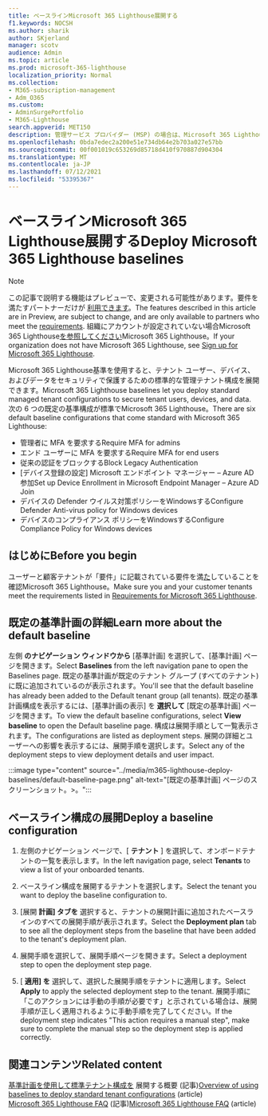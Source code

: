 ```yaml
---
title: ベースラインMicrosoft 365 Lighthouse展開する
f1.keywords: NOCSH
ms.author: sharik
author: SKjerland
manager: scotv
audience: Admin
ms.topic: article
ms.prod: microsoft-365-lighthouse
localization_priority: Normal
ms.collection:
- M365-subscription-management
- Adm_O365
ms.custom:
- AdminSurgePortfolio
- M365-Lighthouse
search.appverid: MET150
description: 管理サービス プロバイダー (MSP) の場合は、Microsoft 365 Lighthouseベースラインを展開する方法Microsoft 365 Lighthouseします。
ms.openlocfilehash: 0bda7edec2a200e51e734db64e2b703a027e57bb
ms.sourcegitcommit: 00f001019c653269d85718d410f970887d904304
ms.translationtype: MT
ms.contentlocale: ja-JP
ms.lasthandoff: 07/12/2021
ms.locfileid: "53395367"
---
```

# <a name="deploy-microsoft-365-lighthouse-baselines"></a><span data-ttu-id="fd9d6-103">ベースラインMicrosoft 365 Lighthouse展開する</span><span class="sxs-lookup"><span data-stu-id="fd9d6-103">Deploy Microsoft 365 Lighthouse baselines</span></span> 

> [!NOTE]
> <span data-ttu-id="fd9d6-104">この記事で説明する機能はプレビューで、変更される可能性があります。要件を満たすパートナーだけが [利用できます](m365-lighthouse-requirements.md)。</span><span class="sxs-lookup"><span data-stu-id="fd9d6-104">The features described in this article are in Preview, are subject to change, and are only available to partners who meet the [requirements](m365-lighthouse-requirements.md).</span></span> <span data-ttu-id="fd9d6-105">組織にアカウントが設定されていない場合Microsoft 365 Lighthouse[を参照してください](m365-lighthouse-sign-up.md)Microsoft 365 Lighthouse。</span><span class="sxs-lookup"><span data-stu-id="fd9d6-105">If your organization does not have Microsoft 365 Lighthouse, see [Sign up for Microsoft 365 Lighthouse](m365-lighthouse-sign-up.md).</span></span>

<span data-ttu-id="fd9d6-106">Microsoft 365 Lighthouse基準を使用すると、テナント ユーザー、デバイス、およびデータをセキュリティで保護するための標準的な管理テナント構成を展開できます。</span><span class="sxs-lookup"><span data-stu-id="fd9d6-106">Microsoft 365 Lighthouse baselines let you deploy standard managed tenant configurations to secure tenant users, devices, and data.</span></span> <span data-ttu-id="fd9d6-107">次の 6 つの既定の基準構成が標準でMicrosoft 365 Lighthouse。</span><span class="sxs-lookup"><span data-stu-id="fd9d6-107">There are six default baseline configurations that come standard with Microsoft 365 Lighthouse:</span></span>

- <span data-ttu-id="fd9d6-108">管理者に MFA を要求する</span><span class="sxs-lookup"><span data-stu-id="fd9d6-108">Require MFA for admins</span></span>
- <span data-ttu-id="fd9d6-109">エンド ユーザーに MFA を要求する</span><span class="sxs-lookup"><span data-stu-id="fd9d6-109">Require MFA for end users</span></span>
- <span data-ttu-id="fd9d6-110">従来の認証をブロックする</span><span class="sxs-lookup"><span data-stu-id="fd9d6-110">Block Legacy Authentication</span></span>
- <span data-ttu-id="fd9d6-111">[デバイス登録の設定] Microsoft エンドポイント マネージャー – Azure AD参加</span><span class="sxs-lookup"><span data-stu-id="fd9d6-111">Set up Device Enrollment in Microsoft Endpoint Manager – Azure AD Join</span></span>
- <span data-ttu-id="fd9d6-112">デバイスの Defender ウイルス対策ポリシーをWindowsする</span><span class="sxs-lookup"><span data-stu-id="fd9d6-112">Configure Defender Anti-virus policy for Windows devices</span></span>
- <span data-ttu-id="fd9d6-113">デバイスのコンプライアンス ポリシーをWindowsする</span><span class="sxs-lookup"><span data-stu-id="fd9d6-113">Configure Compliance Policy for Windows devices</span></span>

## <a name="before-you-begin"></a><span data-ttu-id="fd9d6-114">はじめに</span><span class="sxs-lookup"><span data-stu-id="fd9d6-114">Before you begin</span></span>

<span data-ttu-id="fd9d6-115">ユーザーと顧客テナントが「要件」に記載されている要件を満[た](m365-lighthouse-requirements.md)していることを確認Microsoft 365 Lighthouse。</span><span class="sxs-lookup"><span data-stu-id="fd9d6-115">Make sure you and your customer tenants meet the requirements listed in [Requirements for Microsoft 365 Lighthouse](m365-lighthouse-requirements.md).</span></span>

## <a name="learn-more-about-the-default-baseline"></a><span data-ttu-id="fd9d6-116">既定の基準計画の詳細</span><span class="sxs-lookup"><span data-stu-id="fd9d6-116">Learn more about the default baseline</span></span>

<span data-ttu-id="fd9d6-117">左側 **のナビゲーション ウィンドウから** [基準計画] を選択して、[基準計画] ページを開きます。</span><span class="sxs-lookup"><span data-stu-id="fd9d6-117">Select **Baselines** from the left navigation pane to open the Baselines page.</span></span> <span data-ttu-id="fd9d6-118">既定の基準計画が既定のテナント グループ (すべてのテナント) に既に追加されているのが表示されます。</span><span class="sxs-lookup"><span data-stu-id="fd9d6-118">You'll see that the default baseline has already been added to the Default tenant group (all tenants).</span></span> <span data-ttu-id="fd9d6-119">既定の基準計画構成を表示するには、[基準計画の表示] を **選択して** [既定の基準計画] ページを開きます。</span><span class="sxs-lookup"><span data-stu-id="fd9d6-119">To view the default baseline configurations, select **View baseline** to open the Default baseline page.</span></span> <span data-ttu-id="fd9d6-120">構成は展開手順として一覧表示されます。</span><span class="sxs-lookup"><span data-stu-id="fd9d6-120">The configurations are listed as deployment steps.</span></span> <span data-ttu-id="fd9d6-121">展開の詳細とユーザーへの影響を表示するには、展開手順を選択します。</span><span class="sxs-lookup"><span data-stu-id="fd9d6-121">Select any of the deployment steps to view deployment details and user impact.</span></span>

:::image type="content" source="../media/m365-lighthouse-deploy-baselines/default-baseline-page.png" alt-text="[既定の基準計画] ページのスクリーンショット。>。":::

## <a name="deploy-a-baseline-configuration"></a><span data-ttu-id="fd9d6-123">ベースライン構成の展開</span><span class="sxs-lookup"><span data-stu-id="fd9d6-123">Deploy a baseline configuration</span></span>  

1. <span data-ttu-id="fd9d6-124">左側のナビゲーション ページで、[ **テナント** ] を選択して、オンボードテナントの一覧を表示します。</span><span class="sxs-lookup"><span data-stu-id="fd9d6-124">In the left navigation page, select **Tenants** to view a list of your onboarded tenants.</span></span>

2. <span data-ttu-id="fd9d6-125">ベースライン構成を展開するテナントを選択します。</span><span class="sxs-lookup"><span data-stu-id="fd9d6-125">Select the tenant you want to deploy the baseline configuration to.</span></span>

3. <span data-ttu-id="fd9d6-126">[展開 **計画] タブを** 選択すると、テナントの展開計画に追加されたベースラインのすべての展開手順が表示されます。</span><span class="sxs-lookup"><span data-stu-id="fd9d6-126">Select the **Deployment plan** tab to see all the deployment steps from the baseline that have been added to the tenant's deployment plan.</span></span>

4. <span data-ttu-id="fd9d6-127">展開手順を選択して、展開手順ページを開きます。</span><span class="sxs-lookup"><span data-stu-id="fd9d6-127">Select a deployment step to open the deployment step page.</span></span>

5. <span data-ttu-id="fd9d6-128">[ **適用] を** 選択して、選択した展開手順をテナントに適用します。</span><span class="sxs-lookup"><span data-stu-id="fd9d6-128">Select **Apply** to apply the selected deployment step to the tenant.</span></span> <span data-ttu-id="fd9d6-129">展開手順に 「このアクションには手動の手順が必要です」と示されている場合は、展開手順が正しく適用されるように手動手順を完了してください。</span><span class="sxs-lookup"><span data-stu-id="fd9d6-129">If the deployment step indicates "This action requires a manual step", make sure to complete the manual step so the deployment step is applied correctly.</span></span>

## <a name="related-content"></a><span data-ttu-id="fd9d6-130">関連コンテンツ</span><span class="sxs-lookup"><span data-stu-id="fd9d6-130">Related content</span></span>

<span data-ttu-id="fd9d6-131">[基準計画を使用して標準テナント構成を](m365-lighthouse-deploying-standard-tenant-configurations-overview.md) 展開する概要 (記事)</span><span class="sxs-lookup"><span data-stu-id="fd9d6-131">[Overview of using baselines to deploy standard tenant configurations](m365-lighthouse-deploying-standard-tenant-configurations-overview.md) (article)</span></span>\
<span data-ttu-id="fd9d6-132">[Microsoft 365 Lighthouse FAQ](m365-lighthouse-faq.yml) (記事)</span><span class="sxs-lookup"><span data-stu-id="fd9d6-132">[Microsoft 365 Lighthouse FAQ](m365-lighthouse-faq.yml) (article)</span></span>